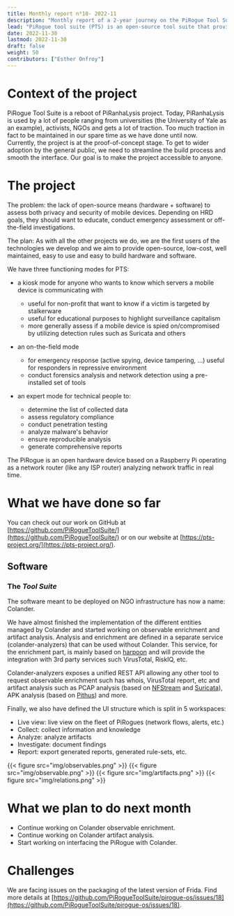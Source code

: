 ```yaml
---
title: Monthly report n⁰10- 2022-11
description: "Monthly report of a 2-year journey on the PiRogue Tool Suite project"
lead: "PiRogue tool suite (PTS) is an open-source tool suite that provides a comprehensive mobile forensic and network traffic analysis platform."
date: 2022-11-30
lastmod: 2022-11-30
draft: false
weight: 50
contributors: ["Esther Onfroy"]
---
```


# Context of the project
PiRogue Tool Suite is a reboot of PiRanhaLysis project. Today, PiRanhaLysis is used by a lot of people ranging from universities (the University of Yale as an example), activists, NGOs and gets a lot of traction. Too much traction in fact to be maintained in our spare time as we have done until now. Currently, the project is at the proof-of-concept stage. To get to wider adoption by the general public, we need to streamline the build process and smooth the interface. Our goal is to make the project accessible to anyone.

# The project
The problem: the lack of open-source means (hardware + software) to assess both privacy and security of mobile devices. Depending on HRD goals, they should want to educate, conduct emergency assessment or off-the-field investigations.

The plan: As with all the other projects we do, we are the first users of the technologies we develop and we aim to provide open-source, low-cost, well maintained, easy to use and easy to build hardware and software. 

We have three functioning modes for PTS:

- a kiosk mode for anyone who wants to know which servers a mobile device is communicating with
  - useful for non-profit that want to know if a victim is targeted by stalkerware
  - useful for educational purposes to highlight surveillance capitalism
  - more generally assess if a mobile device is spied on/compromised by utilizing detection rules such as Suricata and others

- an on-the-field mode
  - for emergency response (active spying, device tampering, ...) useful for responders in repressive environment
  - conduct forensics analysis and network detection using a pre-installed set of tools

- an expert mode for technical people to:
  - determine the list of collected data
  - assess regulatory compliance
  - conduct penetration testing 
  - analyze malware's behavior
  - ensure reproducible analysis
  - generate comprehensive reports

The PiRogue is an open hardware device based on a Raspberry Pi operating as a network router (like any ISP router) analyzing network traffic in real time. 

# What we have done so far
You can check out our work on GitHub at [https://github.com/PiRogueToolSuite/](https://github.com/PiRogueToolSuite/) or on our website at [https://pts-project.org/](https://pts-project.org/).

## Software

### The *Tool Suite* 
The software meant to be deployed on NGO infrastructure has now a name: Colander. 

We have almost finished the implementation of the different entities managed by Colander and started working on observable enrichment and artifact analysis. Analysis and enrichment are defined in a separate service (colander-analyzers) that can be used without Colander. This service, for the enrichment part, is mainly based on [harpoon](https://github.com/Te-k/harpoon/) and will provide the integration with 3rd party services such VirusTotal, RiskIQ, etc. 

Colander-analyzers exposes a unified REST API allowing any other tool to request observable enrichment such has whois, VirusTotal report, etc and artifact analysis such as PCAP analysis (based on [NFStream](https://www.nfstream.org/) and [Suricata](https://suricata.io/)), APK analysis (based on [Pithus](https://beta.pithus.org/)) and more.

Finally, we also have defined the UI structure which is split in 5 workspaces:
* Live view: live view on the fleet of PiRogues (network flows, alerts, etc.)
* Collect: collect information and knowledge
* Analyze: analyze artifacts
* Investigate: document findings
* Report: export generated reports, generated rule-sets, etc.

{{< figure src="img/observables.png" >}}
{{< figure src="img/observable.png" >}}
{{< figure src="img/artifacts.png" >}}
{{< figure src="img/relations.png" >}}

# What we plan to do next month
- Continue working on Colander observable enrichment. 
- Continue working on Colander artifact analysis. 
- Start working on interfacing the PiRogue with Colander.

# Challenges
We are facing issues on the packaging of the latest version of Frida. Find more details at [https://github.com/PiRogueToolSuite/pirogue-os/issues/18](https://github.com/PiRogueToolSuite/pirogue-os/issues/18).